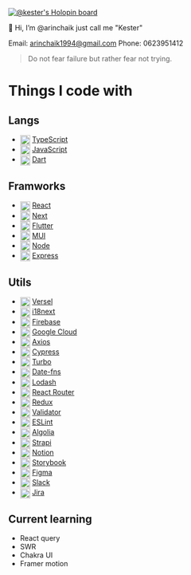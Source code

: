 [![@kester's Holopin board](https://holopin.io/api/user/board?user=kester)](https://holopin.io/@kester)

<!-- <p align="center"><img align="center" src="https://i.ibb.co/zVWV7ZZ/cool-background-1.png" /></p> -->

👺 Hi, I’m @arinchaik just call me "Kester"

Email: arinchaik1994@gmail.com
Phone: 0623951412

> Do not fear failure but rather fear not trying.

# Things I code with
## Langs
- <img align="center" src="https://cdn.svgporn.com/logos/typescript-icon.svg" width="20px" /> [TypeScript](https://www.typescriptlang.org/)
- <img align="center" src="https://cdn.svgporn.com/logos/javascript.svg" width="20px" /> [JavaScript](https://developer.mozilla.org/en-US/docs/Web/JavaScript)
- <img align="center" src="https://cdn.svgporn.com/logos/dart.svg" width="20px" /> [Dart](https://dart.dev/)

## Framworks
- <img align="center" src="https://cdn.svgporn.com/logos/react.svg" width="20px" /> [React](https://react.dev/)
- <img align="center" src="https://cdn.svgporn.com/logos/nextjs-icon.svg" width="20px" /> [Next](https://nextjs.org/)
- <img align="center" src="https://cdn.svgporn.com/logos/flutter.svg" width="20px" /> [Flutter](https://flutter.dev/)
- <img align="center" src="https://cdn.svgporn.com/logos/material-ui.svg" width="20px" /> [MUI](https://mui.com/)
- <img align="center" src="https://cdn.svgporn.com/logos/nodejs-icon-alt.svg" width="20px" /> [Node](https://nodejs.org/en)
- <img align="center" src="https://cdn.svgporn.com/logos/express.svg" width="20px" /> [Express](https://expressjs.com/)

## Utils
- <img align="center" src="https://cdn.svgporn.com/logos/vercel.svg" width="20px" /> [Versel](https://vercel.com/)
- <img align="center" src="https://miro.medium.com/max/600/1*fDYbr2W6lqoWRdRnubT4xA.png" width="20px" /> [i18next](https://react.i18next.com/)
- <img align="center" src="https://cdn.svgporn.com/logos/firebase.svg" width="20px" /> [Firebase](https://firebase.google.com/)
- <img align="center" src="hhttps://cdn.svgporn.com/logos/google-cloud.svg" width="20px" /> [Google Cloud](https://cloud.google.com/)
- <img align="center" src="https://cdn.svgporn.com/logos/axios.svg" width="20px" /> [Axios](https://axios-http.com/)
- <img align="center" src="https://cdn.svgporn.com/logos/cypress-icon.svg" width="20px" /> [Cypress](https://www.cypress.io/)
- <img align="center" src="https://cdn.svgporn.com/logos/turborepo.svg" width="20px" /> [Turbo](https://turbo.build/)
- <img align="center" src="https://avatars.githubusercontent.com/u/14921202?s=200&v=4" width="20px" /> [Date-fns](https://date-fns.org/)
- <img align="center" src="https://cdn.svgporn.com/logos/lodash.svg" width="20px" /> [Lodash](https://lodash.com/)
- <img align="center" src="https://cdn.svgporn.com/logos/react-router.svg" width="20px" /> [React Router](https://github.com/remix-run/react-router)
- <img align="center" src="https://cdn.svgporn.com/logos/redux.svg" width="20px" /> [Redux](https://redux.js.org/)
- <img align="center" src="https://icons.iconarchive.com/icons/paomedia/small-n-flat/1024/sign-check-icon.png" width="20px" /> [Validator](https://github.com/validatorjs/validator.js)
- <img align="center" src="https://cdn.svgporn.com/logos/eslint.svg" width="20px" /> [ESLint](https://eslint.org/)
- <img align="center" src="https://cdn.svgporn.com/logos/algolia.svg" width="20px" /> [Algolia](https://www.algolia.com/)
- <img align="center" src="https://cdn.svgporn.com/logos/strapi-icon.svg" width="20px" /> [Strapi](https://strapi.io/)
- <img align="center" src="https://cdn.svgporn.com/logos/notion-icon.svg" width="20px" /> [Notion](https://www.notion.so/)
- <img align="center" src="https://cdn.svgporn.com/logos/storybook-icon.svg" width="20px" /> [Storybook](https://storybook.js.org/)
- <img align="center" src="https://cdn.svgporn.com/logos/figma.svg" width="20px" /> [Figma](https://www.figma.com/)
- <img align="center" src="https://cdn.svgporn.com/logos/slack-icon.svg" width="20px" /> [Slack](https://slack.com/)
- <img align="center" src="https://cdn.svgporn.com/logos/jira.svg" width="20px" /> [Jira](https://www.atlassian.com/software/jira)

## Current learning
- React query
- SWR
- Chakra UI
- Framer motion


